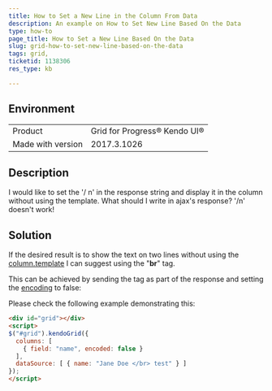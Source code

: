 ```yaml
---
title: How to Set a New Line in the Column From Data
description: An example on How to Set New Line Based On the Data
type: how-to
page_title: How to Set a New Line Based On the Data
slug: grid-how-to-set-new-line-based-on-the-data
tags: grid,
ticketid: 1138306
res_type: kb

---
```


## Environment
<table>
 <tr>
  <td>Product</td>
  <td>Grid for Progress® Kendo UI®</td>
 </tr> <tr>
  <td>Made with version</td>
  <td>2017.3.1026</td>
 </tr>
</table>


## Description

I would like to set the '/ n' in the response string and display it in the column without using the template.
What should I write in ajax's response?
'/n' doesn't work!

## Solution

If the desired result is to show the text on two lines without using the [column.template](https://docs.telerik.com/kendo-ui/api/javascript/ui/grid#configuration-columns.template) I can suggest using the "**br**" tag.  
  
This can be achieved by sending the tag as part of the response and setting the [encoding](https://docs.telerik.com/kendo-ui/api/javascript/ui/grid#configuration-columns.encoded) to false:  
  
Please check the following example demonstrating this:

````html
<div id="grid"></div>
<script>
$("#grid").kendoGrid({
  columns: [
    { field: "name", encoded: false }
  ],
  dataSource: [ { name: "Jane Doe </br> test" } ]
});
</script>
````
  
